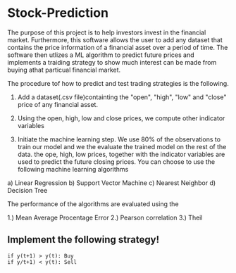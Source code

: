 # Stock-Prediction

The purpose of this project is to help investors invest in the financial market. Furthermore, this software allows the user to add any dataset that contains the price information of a financial asset over a period of time. The software then utlizes a ML algorithm to predict future prices and implements a traiding strategy to show much interest can be made from buying athat particual financial market.

The procedure tof how to predict and test trading strategies is the following.

1.  Add a dataset(.csv file)containting the "open", "high", "low" and "close" price of any financial
    asset. 

2.  Using the open, high, low and close prices, we compute other indicator variables

3. Initiate the machine learning step. We use 80% of the observations to train our model and we the
evaluate the trained model on the rest of the data. the ope, high, low prices, together with the
indicator variables are used to predict the future closing prices. You can choose to use the
following machine learning algorithms

a) Linear Regression
b) Support Vector Machine
c) Nearest Neighbor
d) Decision Tree

The performance of the algorithms are evaluated using the

1.) Mean Average Procentage Error
2.) Pearson correlation
3.) Theil 

## Implement the following strategy!
    if y(t+1) > y(t): Buy
    if y/t+1) < y(t): Sell

